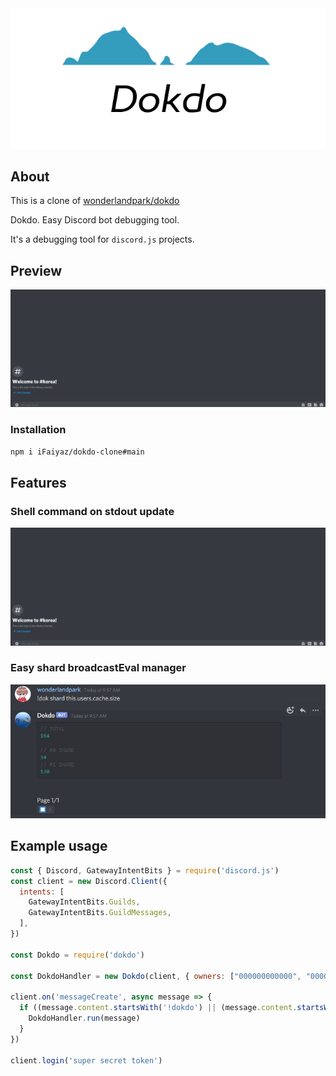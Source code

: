 <div align="center">
    <img src="assets/dokdo.png">
    <br/>
</div>

## About

This is a clone of [wonderlandpark/dokdo](https://github.com/wonderlandpark/dokdo)

Dokdo. Easy Discord bot debugging tool.

It's a debugging tool for `discord.js` projects.

## Preview

![sh](assets/dokdo.gif)

### Installation

```sh
npm i iFaiyaz/dokdo-clone#main
```

## Features

### Shell command on stdout update

![shell](assets/dokdo.gif)

### Easy shard broadcastEval manager

![shard](assets/shard.png)

## Example usage

```js
const { Discord, GatewayIntentBits } = require('discord.js')
const client = new Discord.Client({
  intents: [ 
    GatewayIntentBits.Guilds,
    GatewayIntentBits.GuildMessages,
  ],
})

const Dokdo = require('dokdo')

const DokdoHandler = new Dokdo(client, { owners: ["000000000000", "000000000000"] }) // If the owners are not specified then it will use Bot Application ownerID as default for owner option.

client.on('messageCreate', async message => {
  if ((message.content.startsWith('!dokdo') || (message.content.startsWith('!dok')) {
    DokdoHandler.run(message)
  }
})

client.login('super secret token')
```

